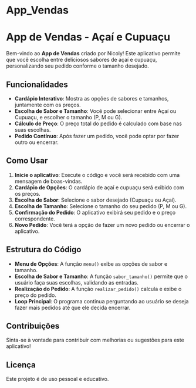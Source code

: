 # App_Vendas
# App de Vendas - Açaí e Cupuaçu

Bem-vindo ao **App de Vendas** criado por Nicoly! Este aplicativo permite que você escolha entre deliciosos sabores de açaí e cupuaçu, personalizando seu pedido conforme o tamanho desejado.

## Funcionalidades

- **Cardápio Interativo**: Mostra as opções de sabores e tamanhos, juntamente com os preços.
- **Escolha de Sabor e Tamanho**: Você pode selecionar entre Açaí ou Cupuaçu, e escolher o tamanho (P, M ou G).
- **Cálculo de Preço**: O preço total do pedido é calculado com base nas suas escolhas.
- **Pedido Contínuo**: Após fazer um pedido, você pode optar por fazer outro ou encerrar.

## Como Usar

1. **Inicie o aplicativo**: Execute o código e você será recebido com uma mensagem de boas-vindas.
2. **Cardápio de Opções**: O cardápio de açaí e cupuaçu será exibido com os preços.
3. **Escolha de Sabor**: Selecione o sabor desejado (Cupuaçu ou Açaí).
4. **Escolha de Tamanho**: Selecione o tamanho do seu pedido (P, M ou G).
5. **Confirmação do Pedido**: O aplicativo exibirá seu pedido e o preço correspondente.
6. **Novo Pedido**: Você terá a opção de fazer um novo pedido ou encerrar o aplicativo.

## Estrutura do Código

- **Menu de Opções**: A função `menu()` exibe as opções de sabor e tamanho.
- **Escolha de Sabor e Tamanho**: A função `sabor_tamanho()` permite que o usuário faça suas escolhas, validando as entradas.
- **Realização do Pedido**: A função `realizar_pedido()` calcula e exibe o preço do pedido.
- **Loop Principal**: O programa continua perguntando ao usuário se deseja fazer mais pedidos até que ele decida encerrar.

## Contribuições

Sinta-se à vontade para contribuir com melhorias ou sugestões para este aplicativo!

## Licença

Este projeto é de uso pessoal e educativo.
